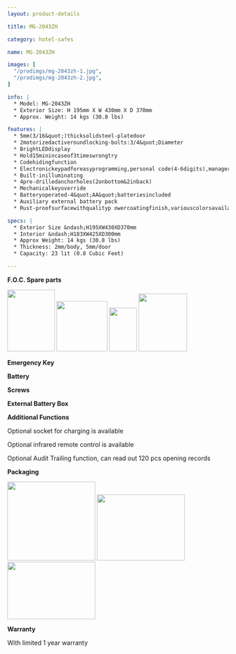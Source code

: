 ```yaml
---
layout: product-details

title: MG-2043ZH

category: hotel-safes

name: MG-2043ZH

images: [
  "/prodimgs/mg-2043zh-1.jpg",
  "/prodimgs/mg-2043zh-2.jpg",
]

info: |
  * Model: MG-2043ZH
  * Exterior Size: H 195mm X W 430mm X D 370mm
  * Approx. Weight: 14 kgs (30.8 lbs)

features: |
  * 5mm(3/16&quot;)thicksolidsteel-platedoor
  * 2motorizedactiveroundlocking-bolts:3/4&quot;Diameter
  * BrightLEDdisplay
  * Hold15minincaseof3timeswrongtry
  * Codehidingfunction
  * Electronickeypadforeasyprogramming,personal code(4-6digits),managercode(6digits)
  * Built-inilluminating
  * 4pre-drilledanchorholes(2onbottom&2inback)
  * Mechanicalkeyoverride
  * Batteryoperated-4&quot;AA&quot;batteriesincluded
  * Auxiliary external battery pack
  * Rust-proofsurfacewithqualityp owercoatingfinish,variouscolorsavailable

specs: |
  * Exterior Size &ndash;H195XW430XD370mm
  * Interior &ndash;H183XW425XD300mm
  * Approx Weight: 14 kgs (30.8 lbs)
  * Thickness: 2mm/body, 5mm/door
  * Capacity: 23 lit (0.8 Cubic Feet)

---
```


**F.O.C. Spare parts**

<img alt="" src="{PRODIMGS}/prodimgs/mg-2043zh-3.jpg" style="width: 108px; height: 140px;" />

<img alt="" src="{PRODIMGS}/prodimgs/mg-2043zh-4.jpg" style="width: 116px; height: 114px;" />

<img alt="" src="{PRODIMGS}/prodimgs/mg-2043zh-5.jpg" style="width: 63px; height: 99px;" />

<img alt="" src="{PRODIMGS}/prodimgs/mg-2043zh-6.jpg" style="width: 110px; height: 131px;" />

**Emergency Key**

**Battery**

**Screws**

**External Battery Box**

**Additional Functions**

Optional socket for charging is available

Optional infrared remote control is available

Optional Audit Trailing function, can read out 120 pcs opening records

**Packaging**

<img alt="" src="{PRODIMGS}/prodimgs/mg-2043zh-7.jpg" style="width: 200px; height: 179px;" />

<img alt="" src="{PRODIMGS}/prodimgs/mg-2043zh-8.jpg" style="width: 200px; height: 150px;" />

<img alt="" src="{PRODIMGS}/prodimgs/mg-2043zh-9.jpg" style="width: 200px; height: 130px;" />

**Warranty**

With limited 1 year warranty



